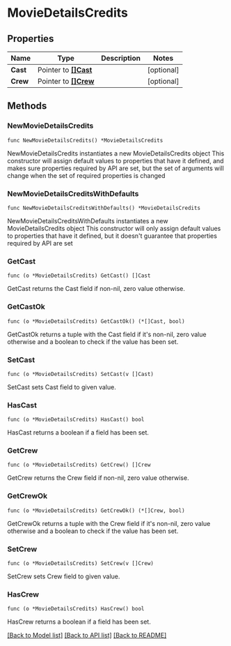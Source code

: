 # MovieDetailsCredits

## Properties

Name | Type | Description | Notes
------------ | ------------- | ------------- | -------------
**Cast** | Pointer to [**[]Cast**](Cast.md) |  | [optional] 
**Crew** | Pointer to [**[]Crew**](Crew.md) |  | [optional] 

## Methods

### NewMovieDetailsCredits

`func NewMovieDetailsCredits() *MovieDetailsCredits`

NewMovieDetailsCredits instantiates a new MovieDetailsCredits object
This constructor will assign default values to properties that have it defined,
and makes sure properties required by API are set, but the set of arguments
will change when the set of required properties is changed

### NewMovieDetailsCreditsWithDefaults

`func NewMovieDetailsCreditsWithDefaults() *MovieDetailsCredits`

NewMovieDetailsCreditsWithDefaults instantiates a new MovieDetailsCredits object
This constructor will only assign default values to properties that have it defined,
but it doesn't guarantee that properties required by API are set

### GetCast

`func (o *MovieDetailsCredits) GetCast() []Cast`

GetCast returns the Cast field if non-nil, zero value otherwise.

### GetCastOk

`func (o *MovieDetailsCredits) GetCastOk() (*[]Cast, bool)`

GetCastOk returns a tuple with the Cast field if it's non-nil, zero value otherwise
and a boolean to check if the value has been set.

### SetCast

`func (o *MovieDetailsCredits) SetCast(v []Cast)`

SetCast sets Cast field to given value.

### HasCast

`func (o *MovieDetailsCredits) HasCast() bool`

HasCast returns a boolean if a field has been set.

### GetCrew

`func (o *MovieDetailsCredits) GetCrew() []Crew`

GetCrew returns the Crew field if non-nil, zero value otherwise.

### GetCrewOk

`func (o *MovieDetailsCredits) GetCrewOk() (*[]Crew, bool)`

GetCrewOk returns a tuple with the Crew field if it's non-nil, zero value otherwise
and a boolean to check if the value has been set.

### SetCrew

`func (o *MovieDetailsCredits) SetCrew(v []Crew)`

SetCrew sets Crew field to given value.

### HasCrew

`func (o *MovieDetailsCredits) HasCrew() bool`

HasCrew returns a boolean if a field has been set.


[[Back to Model list]](../README.md#documentation-for-models) [[Back to API list]](../README.md#documentation-for-api-endpoints) [[Back to README]](../README.md)


